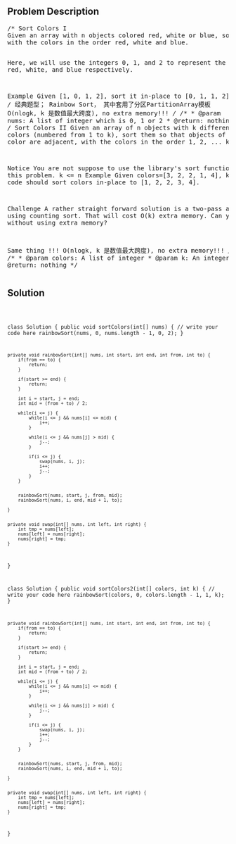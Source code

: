 <!--
<style>
  body { font-family: Arial, sans-serif; }
  .container { max-width: 744px; margin: 0 auto; padding: 10px; }
  .comment-block { background-color: #f9f9f9; padding: 10px; border-left: 5px solid #ccc; max-width: 100%; margin: 20px auto; overflow-wrap: break-word; white-space: pre-wrap; }
  .code-block { background-color: #f4f4f4; padding: 10px; border: 1px solid #ddd; max-width: 100%; margin: 20px auto; overflow-wrap: break-word; white-space: pre-wrap; }
</style>
-->

<div class='container'>
<h2>Problem Description</h2>
<div class='comment-block'>
<pre>
/* Sort Colors I
Given an array with n objects colored red, white or blue, sort them so that objects of the same color are adjacent, 
with the colors in the order red, white and blue.

Here, we will use the integers 0, 1, and 2 to represent the color red, white, and blue respectively.

Example
Given [1, 0, 1, 2], sort it in-place to [0, 1, 1, 2].
*/
/*
经典题型； Rainbow Sort， 其中套用了分区PartitionArray模板
O(nlogk, k 是数值最大跨度), no extra memory!!!
*/
    /**
     * @param nums: A list of integer which is 0, 1 or 2 
     * @return: nothing
     */
/* Sort Colors II
Given an array of n objects with k different colors (numbered from 1 to k), sort them so that objects of the same color are adjacent, 
with the colors in the order 1, 2, ... k.

Notice
You are not suppose to use the library's sort function for this problem.
k <= n
Example
Given colors=[3, 2, 2, 1, 4], k=4, your code should sort colors in-place to [1, 2, 2, 3, 4].

Challenge 
A rather straight forward solution is a two-pass algorithm using counting sort. 
That will cost O(k) extra memory. Can you do it without using extra memory?


Same thing !!!
O(nlogk, k 是数值最大跨度), no extra memory!!!
*/
    /**
     * @param colors: A list of integer
     * @param k: An integer
     * @return: nothing
     */
</pre>
</div>

<h2>Solution</h2>
<div class='code-block'>
<pre><code class='language-java'>


class Solution {
    public void sortColors(int[] nums) {
        // write your code here
        rainbowSort(nums, 0, nums.length - 1, 0, 2);
    }
    
    private void rainbowSort(int[] nums, int start, int end, int from, int to) {
        if(from == to) {
            return;
        }
        
        if(start >= end) {
            return;
        }
        
        int i = start, j = end;
        int mid = (from + to) / 2;
        
        while(i <= j) {
            while(i <= j && nums[i] <= mid) {
                i++;
            }
            
            while(i <= j && nums[j] > mid) {
                j--;
            }
            
            if(i <= j) {
                swap(nums, i, j);
                i++;
                j--;
            }
        }
        
        
        rainbowSort(nums, start, j, from, mid);
        rainbowSort(nums, i, end, mid + 1, to);

    }
    
    
    private void swap(int[] nums, int left, int right) {
        int tmp = nums[left];
        nums[left] = nums[right];
        nums[right] = tmp;
    }
}


class Solution {
    public void sortColors2(int[] colors, int k) {
        // write your code here
        rainbowSort(colors, 0, colors.length - 1, 1, k);
    }
    
    private void rainbowSort(int[] nums, int start, int end, int from, int to) {
        if(from == to) {
            return;
        }
        
        if(start >= end) {
            return;
        }
        
        int i = start, j = end;
        int mid = (from + to) / 2;
        
        while(i <= j) {
            while(i <= j && nums[i] <= mid) {
                i++;
            }
            
            while(i <= j && nums[j] > mid) {
                j--;
            }
            
            if(i <= j) {
                swap(nums, i, j);
                i++;
                j--;
            }
        }
        
        
        rainbowSort(nums, start, j, from, mid);
        rainbowSort(nums, i, end, mid + 1, to);

    }
    
    
    private void swap(int[] nums, int left, int right) {
        int tmp = nums[left];
        nums[left] = nums[right];
        nums[right] = tmp;
    }
}

</code></pre>
</div>
</div>
